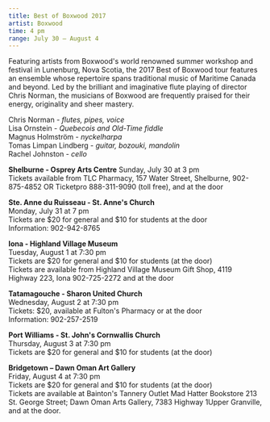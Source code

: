 ```yaml
---
title: Best of Boxwood 2017
artist: Boxwood
time: 4 pm
range: July 30 – August 4
---
```


Featuring artists from Boxwood's world renowned summer workshop and festival in Lunenburg, Nova Scotia, the 2017 Best of Boxwood tour features an ensemble whose repertoire spans traditional music of Maritime Canada and beyond. Led by the brilliant and imaginative flute playing of director Chris Norman, the musicians of Boxwood are frequently praised for their energy, originality and sheer mastery.

Chris Norman - _flutes, pipes, voice_<br>
Lisa Ornstein - _Quebecois and Old-Time fiddle_<br>
Magnus Holmström - _nyckelharpa_<br>
Tomas Limpan Lindberg - _guitar, bozouki, mandolin_<br>
Rachel Johnston - _cello_

**Shelburne - Osprey Arts Centre** Sunday, July 30 at 3 pm<br>
Tickets available from TLC Pharmacy, 157 Water Street, Shelburne, 902-875-4852 OR Ticketpro 888-311-9090 (toll free), and at the door

**Ste. Anne du Ruisseau - St. Anne's Church**<br>
Monday, July 31 at 7 pm<br>
Tickets are $20 for general and $10 for students at the door<br>
Information: 902-942-8765

**Iona - Highland Village Museum**<br>
Tuesday, August 1 at 7:30 pm<br>
Tickets are $20 for general and $10 for students (at the door)<br>
Tickets are available from Highland Village Museum Gift Shop, 4119 Highway 223, Iona 902-725-2272 and at the door

**Tatamagouche - Sharon United Church**<br>
Wednesday, August 2 at 7:30 pm<br>
Tickets: $20, available at Fulton's Pharmacy or at the door<br>
Information: 902-257-2519

**Port Williams - St. John's Cornwallis Church**<br>
Thursday, August 3 at 7:30 pm<br>
Tickets are $20 for general and $10 for students (at the door)

**Bridgetown – Dawn Oman Art Gallery**<br>
Friday, August 4 at 7:30 pm<br>
Tickets are $20 for general and $10 for students (at the door)<br>
Tickets are available at Bainton's Tannery Outlet Mad Hatter Bookstore 213 St. George Street; Dawn Oman Arts Gallery, 7383 Highway 1Upper Granville, and at the door.
